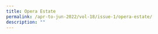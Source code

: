 ```yaml
---
title: Opera Estate
permalink: /apr-to-jun-2022/vol-18/issue-1/opera-estate/
description: ""
---
```


